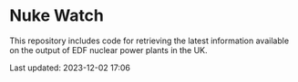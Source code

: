 # Nuke Watch

This repository includes code for retrieving the latest information available on the output of EDF nuclear power plants in the UK.

Last updated: 2023-12-02 17:06